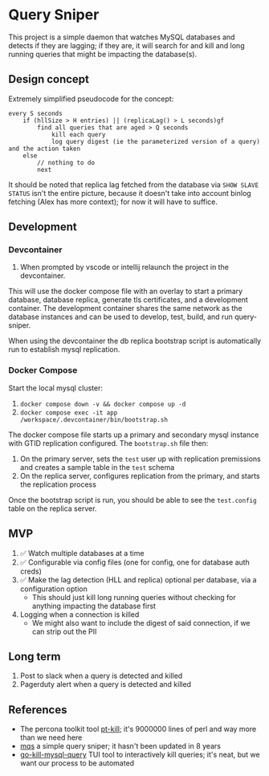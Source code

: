 # Query Sniper

This project is a simple daemon that watches MySQL databases and detects if they are lagging; if they are, it will search for and kill and long running queries that might be impacting the database(s).

## Design concept

Extremely simplified pseudocode for the concept:

```
every S seconds
    if (hllSize > H entries) || (replicaLag() > L seconds)gf
        find all queries that are aged > Q seconds
            kill each query
            log query digest (ie the parameterized version of a query) and the action taken
    else
        // nothing to do
        next
```

It should be noted that replica lag fetched from the database via `SHOW SLAVE STATUS` isn't the entire picture, because it doesn't take into account binlog fetching (Alex has more context); for now it will have to suffice.

## Development

### Devcontainer

1. When prompted by vscode or intellij relaunch the project in the devcontainer.

This will use the docker compose file with an overlay to start a primary database, database replica, generate tls
certificates, and a development container. The development container shares the same network as the database instances
and can be used to develop, test, build, and run query-sniper.

When using the devcontainer the db replica bootstrap script is automatically run to establish mysql replication.

### Docker Compose
Start the local mysql cluster:

1. `docker compose down -v && docker compose up -d`
1. `docker compose exec -it app /workspace/.devcontainer/bin/bootstrap.sh`

The docker compose file starts up a primary and secondary mysql instance with GTID replication configured. The `bootstrap.sh` file then:
1. On the primary server, sets the `test` user up with replication premissions and creates a sample table in the `test` schema
1. On the replica server, configures replication from the primary, and starts the replication process

Once the bootstrap script is run, you should be able to see the `test.config` table on the replica server.

## MVP

1. ✅ Watch multiple databases at a time
1. ✅ Configurable via config files (one for config, one for database auth creds)
1. ✅ Make the lag detection (HLL and replica) optional per database, via a configuration option
    - This should just kill long running queries without checking for anything impacting the database first
1. Logging when a connection is killed
    - We might also want to include the digest of said connection, if we can strip out the PII

## Long term

1. Post to slack when a query is detected and killed
1. Pagerduty alert when a query is detected and killed

## References

* The percona toolkit tool [pt-kill](https://github.com/percona/percona-toolkit/blob/3.x/bin/pt-kill); it's 9000000 lines of perl and way more than we need here
* [mqs](https://github.com/StephaneBunel/mqs) a simple query sniper; it hasn't been updated in 8 years
* [go-kill-mysql-query](https://github.com/mugli/go-kill-mysql-query) TUI tool to interactively kill queries; it's neat, but we want our process to be automated

